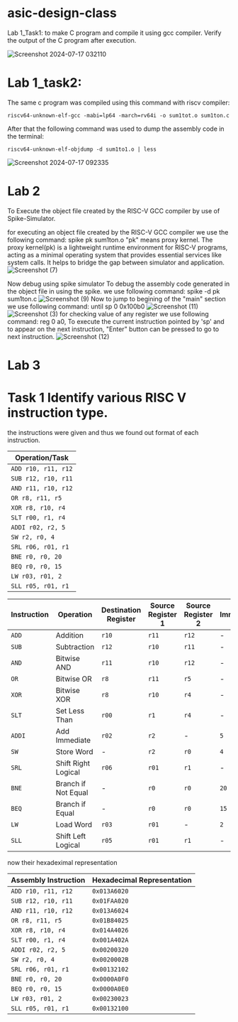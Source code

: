# asic-design-class
Lab 1_Task1: to make 
C program and compile it using gcc compiler. Verify the output of the C program after execution.

![Screenshot 2024-07-17 032110](https://github.com/user-attachments/assets/250bf18c-2089-41dd-886c-055933482989)

# Lab 1_task2:

The same c program was compiled using this command with riscv compiler:

`riscv64-unknown-elf-gcc -mabi=lp64 -march=rv64i -o sum1tot.o sum1ton.c`

After that the following command was used to dump the assembly code in the terminal:

`riscv64-unknown-elf-objdump -d sum1to1.o | less`


![Screenshot 2024-07-17 092335](https://github.com/user-attachments/assets/7a071373-a764-4698-857d-eab8acf6b801)

# Lab 2
 To Execute  the object file created by the RISC-V GCC compiler by use of Spike-Simulator.
 
for executing an object file created by the RISC-V GCC compiler we use the following command:
spike pk sum1ton.o
"pk" means proxy kernel.
The proxy kernel(pk) is a lightweight runtime environment for RISC-V programs, acting as a minimal operating system that provides essential services like system calls.
It helps to bridge the gap between simulator and application.
![Screenshot (7)](https://github.com/user-attachments/assets/038242d6-dac5-4a5a-b518-c38296583371)

Now debug using spike simulator
To debug the assembly code generated in the object file in using the spike.
we use following command:
spike -d pk sum1ton.c
![Screenshot (9)](https://github.com/user-attachments/assets/02bf2f4e-2b4d-4756-8501-f9ab74651bd0)
Now to jump to begining of the "main" section we  use following command:
until sp 0 0x100b0
![Screenshot (11)](https://github.com/user-attachments/assets/c4364c44-605c-4a34-917e-4dcdaa4f68ef)
![Screenshot (3)](https://github.com/user-attachments/assets/0dd6c3c9-c852-4657-a34c-970515b01199)
for checking value of any register we use following command:
reg 0 a0,
To execute the current instruction pointed by 'sp' and to appear on the next instruction, "Enter" button can be pressed to go to next instruction.
![Screenshot (12)](https://github.com/user-attachments/assets/dec0eb25-32ea-4519-966e-c23cbec376af)

# Lab 3
# Task 1 Identify various RISC V instruction type.
the instructions were given and thus we found out format of each instruction.

| **Operation/Task**                |
|-----------------------------------|
| `ADD r10, r11, r12`               |
| `SUB r12, r10, r11`               |
| `AND r11, r10, r12`               |
| `OR r8, r11, r5`                  |
| `XOR r8, r10, r4`                 |
| `SLT r00, r1, r4`                 |
| `ADDI r02, r2, 5`                 |
| `SW r2, r0, 4`                    |
| `SRL r06, r01, r1`                |
| `BNE r0, r0, 20`                 |
| `BEQ r0, r0, 15`                 |
| `LW r03, r01, 2`                  |
| `SLL r05, r01, r1`                |


| **Instruction** | **Operation**         | **Destination Register** | **Source Register 1** | **Source Register 2** | **Immediate/Offset** | **Instruction Format** |
|-----------------|------------------------|--------------------------|-----------------------|-----------------------|-----------------------|------------------------|
| `ADD`           | Addition               | `r10`                    | `r11`                 | `r12`                 | -                     | R-type                 |
| `SUB`           | Subtraction            | `r12`                    | `r10`                 | `r11`                 | -                     | R-type                 |
| `AND`           | Bitwise AND            | `r11`                    | `r10`                 | `r12`                 | -                     | R-type                 |
| `OR`            | Bitwise OR             | `r8`                     | `r11`                 | `r5`                  | -                     | R-type                 |
| `XOR`           | Bitwise XOR            | `r8`                     | `r10`                 | `r4`                  | -                     | R-type                 |
| `SLT`           | Set Less Than          | `r00`                    | `r1`                  | `r4`                  | -                     | R-type                 |
| `ADDI`          | Add Immediate          | `r02`                    | `r2`                  | -                     | `5`                   | I-type                 |
| `SW`            | Store Word             | -                        | `r2`                  | `r0`                  | `4`                   | I-type                 |
| `SRL`           | Shift Right Logical    | `r06`                    | `r01`                 | `r1`                  | -                     | R-type                 |
| `BNE`           | Branch if Not Equal    | -                        | `r0`                  | `r0`                  | `20`                  | I-type                 |
| `BEQ`           | Branch if Equal        | -                        | `r0`                  | `r0`                  | `15`                  | I-type                 |
| `LW`            | Load Word              | `r03`                    | `r01`                 | -                     | `2`                   | I-type                 |
| `SLL`           | Shift Left Logical     | `r05`                    | `r01`                 | `r1`                  | -                     | R-type                 |



now their hexadeximal representation 




| **Assembly Instruction** | **Hexadecimal Representation** |
|--------------------------|--------------------------------|
| `ADD r10, r11, r12`     | `0x013A6020`                  |
| `SUB r12, r10, r11`     | `0x01FAA020`                  |
| `AND r11, r10, r12`     | `0x013A6024`                  |
| `OR r8, r11, r5`        | `0x01B84025`                  |
| `XOR r8, r10, r4`       | `0x014A4026`                  |
| `SLT r00, r1, r4`       | `0x001A402A`                  |
| `ADDI r02, r2, 5`       | `0x00200320`                  |
| `SW r2, r0, 4`          | `0x0020002B`                  |
| `SRL r06, r01, r1`      | `0x00132102`                  |
| `BNE r0, r0, 20`        | `0x0000A0F0`                  |
| `BEQ r0, r0, 15`        | `0x0000A0E0`                  |
| `LW r03, r01, 2`        | `0x00230023`                  |
| `SLL r05, r01, r1`      | `0x00132100`                  |



